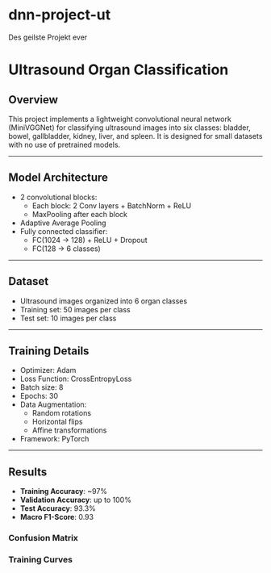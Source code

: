 # dnn-project-ut

Des geilste Projekt ever
# Ultrasound Organ Classification

## Overview
This project implements a lightweight convolutional neural network (MiniVGGNet) 
for classifying ultrasound images into six classes: bladder, bowel, gallbladder, kidney, liver, and spleen. 
It is designed for small datasets with no use of pretrained models.

---

## Model Architecture
- 2 convolutional blocks:
  - Each block: 2 Conv layers + BatchNorm + ReLU
  - MaxPooling after each block
- Adaptive Average Pooling
- Fully connected classifier:
  - FC(1024 → 128) + ReLU + Dropout
  - FC(128 → 6 classes)

---

## Dataset
- Ultrasound images organized into 6 organ classes
- Training set: 50 images per class
- Test set: 10 images per class

---

## Training Details
- Optimizer: Adam
- Loss Function: CrossEntropyLoss
- Batch size: 8
- Epochs: 30
- Data Augmentation:
  - Random rotations
  - Horizontal flips
  - Affine transformations
- Framework: PyTorch

---

## Results
- **Training Accuracy**: ~97%
- **Validation Accuracy**: up to 100%
- **Test Accuracy**: 93.3%
- **Macro F1-Score**: 0.93

### Confusion Matrix


### Training Curves



